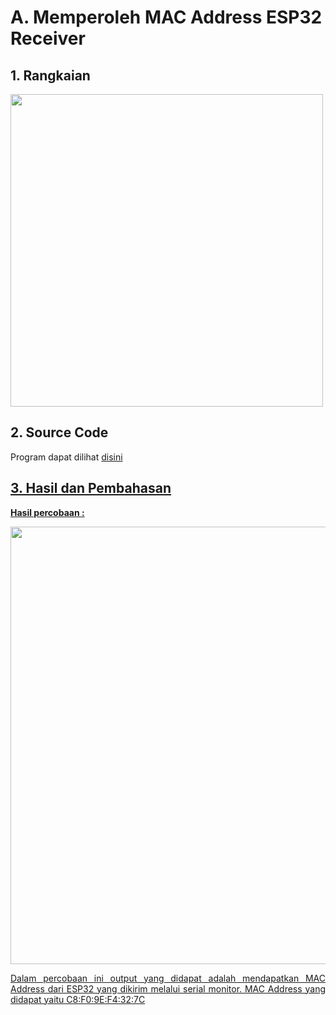 # A. Memperoleh MAC Address ESP32 Receiver

## 1. Rangkaian

<img src="https://github.com/brianrahma/brian-system-embedded/assets/82065700/df22b4a6-37f9-4eda-8d9c-644d8d0cfec3" width="500">

## 2. Source Code

Program dapat dilihat <a href="https://github.com/brianrahma/system-embedded/blob/master/jobsheet%202.1/a.%20Memperoleh%20MAC%20Address%20ESP32%20Receiver/1.%20Memperoleh%20MAC%20Address%20ESP32%20Receiver/mac_address.ino">disini

## 3. Hasil dan Pembahasan

 **Hasil percobaan :**

 <img src="https://github.com/brianrahma/system-embedded/assets/82065700/fb43dc71-a008-4110-9d64-ff6c98b3cbc4" width="700">

 
<p align="justify">Dalam percobaan ini output yang didapat adalah mendapatkan MAC Address dari ESP32 yang dikirim melalui serial monitor. MAC Address yang didapat yaitu C8:F0:9E:F4:32:7C
